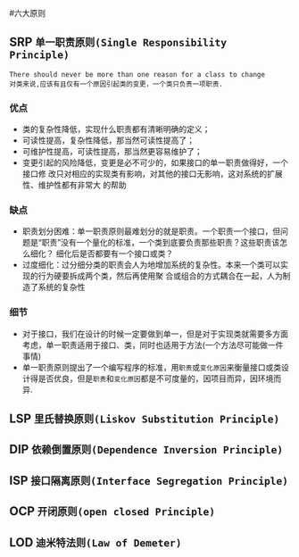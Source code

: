 #六大原则

## SRP `单一职责原则(Single Responsibility Principle)`
 
    There should never be more than one reason for a class to change
    对类来说,应该有且仅有一个原因引起类的变更，一个类只负责一项职责.

### 优点
* 类的复杂性降低，实现什么职责都有清晰明确的定义；
* 可读性提高，复杂性降低，那当然可读性提高了；
* 可维护性提高，可读性提高，那当然更容易维护了；
* 变更引起的风险降低，变更是必不可少的，如果接口的单一职责做得好，一个接口修 改只对相应的实现类有影响，对其他的接口无影响，这对系统的扩展性、维护性都有非常大 的帮助

### 缺点
* 职责划分困难：单一职责原则最难划分的就是职责。一个职责一个接口，但问题是“职责”没有一个量化的标准，一个类到底要负责那些职责？这些职责该怎么细化？ 细化后是否都要有一个接口或类？
* 过度细化：过分细分类的职责会人为地增加系统的复杂性。本来一个类可以实现的行为硬要拆成两个类，然后再使用聚 合或组合的方式耦合在一起，人为制造了系统的复杂性

### 细节
* 对于接口，我们在设计的时候一定要做到单一，但是对于实现类就需要多方面考虑，单一职责适用于接口、类，同时也适用于方法(一个方法尽可能做一件事情)
* 单一职责原则提出了一个编写程序的标准，用`职责`或`变化原因`来衡量接口或类设计得是否优良，但是`职责`和`变化原因`都是不可度量的，因项目而异，因环境而异.

## LSP `里氏替换原则(Liskov Substitution Principle)`



## DIP `依赖倒置原则(Dependence Inversion Principle)`



## ISP `接口隔离原则(Interface Segregation Principle)`



## OCP `开闭原则(open closed Principle)`


## LOD `迪米特法则(Law of Demeter)`